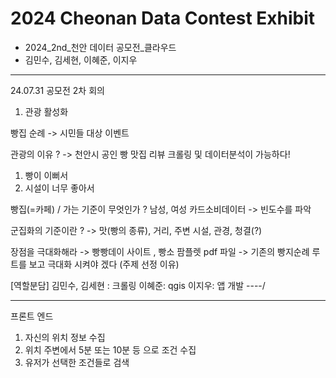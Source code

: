 # 2024 Cheonan Data Contest Exhibit
- 2024_2nd_천안 데이터 공모전_클라우드
- 김민수, 김세현, 이혜준, 이지우
---------------------------------
24.07.31 공모전 2차 회의

1. 관광 활성화

빵집 순례 -> 시민들 대상 이벤트 

관광의 이유 ? 
-> 천안시 공인 빵 맛집 리뷰 크롤링 및 데이터분석이 가능하다!
1. 빵이 이뻐서
2. 시설이 너무 좋아서

빵집(=카페) / 가는 기준이 무엇인가 ?
남성, 여성 카드소비데이터 -> 빈도수를 파악

군집화의 기준이란 ? 
-> 맛(빵의 종류), 거리, 주변 시설, 관경, 청결(?)

장점을 극대화해라
-> 빵빵데이 사이트 , 빵소 팜플렛 pdf 파일
-> 기존의 빵지순례 루트를 보고 극대화 시켜야 겠다 
(주제 선정 이유)

[역할분담]
김민수, 김세현 : 크롤링
이혜준: qgis
이지우: 앱 개발 
----/

---------------------------------
프론트 엔드
1. 자신의 위치 정보 수집
2. 위치 주변에서 5분 또는 10분 등 으로 조건 수집
3. 유저가 선택한 조건들로 검색
